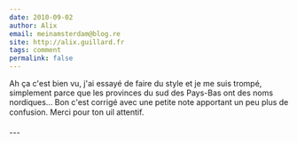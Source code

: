 ```yaml
---
date: 2010-09-02
author: Alix
email: meinamsterdam@blog.re
site: http://alix.guillard.fr
tags: comment
permalink: false
---
```


<p>
Ah ça c'est bien vu, j'ai essayé de faire du style et je me suis trompé, simplement parce que les provinces du sud des Pays-Bas ont des noms nordiques... Bon c'est corrigé avec une petite note apportant un peu plus de confusion. Merci pour ton uil attentif.
</p>
---